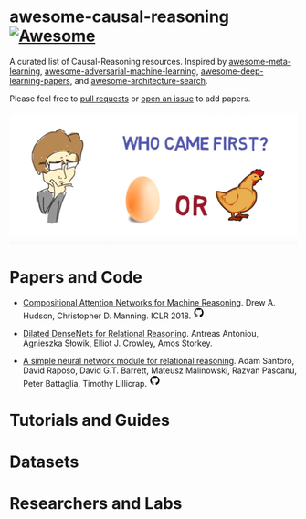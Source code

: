 # awesome-causal-reasoning [![Awesome](https://awesome.re/badge.svg)](https://awesome.re)

A curated list of Causal-Reasoning resources. Inspired by [awesome-meta-learning](https://github.com/dragen1860/awesome-meta-learning), [awesome-adversarial-machine-learning](https://github.com/yenchenlin/awesome-adversarial-machine-learning), [awesome-deep-learning-papers](https://github.com/terryum/awesome-deep-learning-papers), and [awesome-architecture-search](https://github.com/markdtw/awesome-architecture-search).

Please feel free to [pull requests](https://github.com/dragen1860/awesome-causal-reasoning/pulls) or [open an issue](https://github.com/dragen1860/awesome-causal-reasoning/issues) to add papers.

![logo](logo.png)

# Papers and Code

- [Compositional Attention Networks for Machine Reasoning](https://arxiv.org/abs/1803.03067). Drew A. Hudson, Christopher D. Manning. ICLR 2018. 
[![code](github.jpg)](https://github.com/stanfordnlp/mac-network)

- [Dilated DenseNets for Relational Reasoning](https://arxiv.org/abs/1811.00410). Antreas Antoniou, Agnieszka Słowik, Elliot J. Crowley, Amos Storkey.

- [A simple neural network module for relational reasoning](https://arxiv.org/abs/1706.01427). Adam Santoro, David Raposo, David G.T. Barrett, Mateusz Malinowski, Razvan Pascanu, Peter Battaglia, Timothy Lillicrap. 
[![code](github.jpg)](https://github.com/kimhc6028/relational-networks)

# Tutorials and Guides


# Datasets

# Researchers and Labs



 

